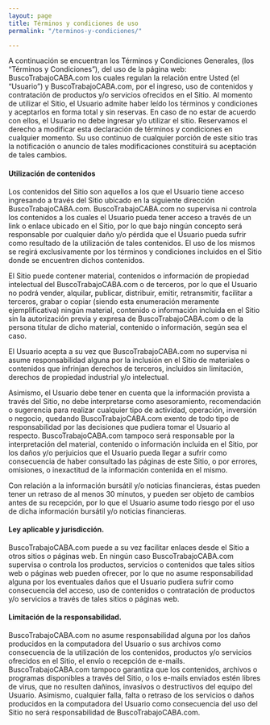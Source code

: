 ```yaml
---
layout: page
title: Términos y condiciones de uso
permalink: "/terminos-y-condiciones/"

---
```


A continuación se encuentran los Términos y Condiciones Generales, (los “Términos y Condiciones”), del uso de la página web: BuscoTrabajoCABA.com los cuales regulan la relación entre Usted (el “Usuario”) y BuscoTrabajoCABA.com, por el ingreso, uso de contenidos y contratación de productos y/o servicios ofrecidos en el Sitio. Al momento de utilizar el Sitio, el Usuario admite haber leído los términos y condiciones y aceptarlos en forma total y sin reservas. En caso de no estar de acuerdo con ellos, el Usuario no debe ingresar y/o utilizar el sitio. Reservamos el derecho a modificar esta declaración de términos y condiciones en cualquier momento. Su uso continuo de cualquier porción de este sitio tras la notificación o anuncio de tales modificaciones constituirá su aceptación de tales cambios.

#### Utilización de contenidos

Los contenidos del Sitio son aquellos a los que el Usuario tiene acceso ingresando a través del Sitio ubicado en la siguiente dirección BuscoTrabajoCABA.com. BuscoTrabajoCABA.com no supervisa ni controla los contenidos a los cuales el Usuario pueda tener acceso a través de un link o enlace ubicado en el Sitio, por lo que bajo ningún concepto será responsable por cualquier daño y/o pérdida que el Usuario pueda sufrir como resultado de la utilización de tales contenidos. El uso de los mismos se regirá exclusivamente por los términos y condiciones incluidos en el Sitio donde se encuentren dichos contenidos.

El Sitio puede contener material, contenidos o información de propiedad intelectual del BuscoTrabajoCABA.com o de terceros, por lo que el Usuario no podrá vender, alquilar, publicar, distribuir, emitir, retransmitir, facilitar a terceros, grabar o copiar (siendo esta enumeración meramente ejemplificativa) ningún material, contenido o información incluida en el Sitio sin la autorización previa y expresa de BuscoTrabajoCABA.com o de la persona titular de dicho material, contenido o información, según sea el caso.

El Usuario acepta a su vez que BuscoTrabajoCABA.com no supervisa ni asume responsabilidad alguna por la inclusión en el Sitio de materiales o contenidos que infrinjan derechos de terceros, incluidos sin limitación, derechos de propiedad industrial y/o intelectual.

Asimismo, el Usuario debe tener en cuenta que la información provista a través del Sitio, no debe interpretarse como asesoramiento, recomendación o sugerencia para realizar cualquier tipo de actividad, operación, inversión o negocio, quedando BuscoTrabajoCABA.com exento de todo tipo de responsabilidad por las decisiones que pudiera tomar el Usuario al respecto. BuscoTrabajoCABA.com tampoco será responsable por la interpretación del material, contenido o información incluida en el Sitio, por los daños y/o perjuicios que el Usuario pueda llegar a sufrir como consecuencia de haber consultado las páginas de este Sitio, o por errores, omisiones, o inexactitud de la información contenida en el mismo.

Con relación a la información bursátil y/o noticias financieras, éstas pueden tener un retraso de al menos 30 minutos, y pueden ser objeto de cambios antes de su recepción, por lo que el Usuario asume todo riesgo por el uso de dicha información bursátil y/o noticias financieras.

#### Ley aplicable y jurisdicción.

BuscoTrabajoCABA.com puede a su vez facilitar enlaces desde el Sitio a otros sitios o páginas web. En ningún caso BuscoTrabajoCABA.com supervisa o controla los productos, servicios o contenidos que tales sitios web o páginas web pueden ofrecer, por lo que no asume responsabilidad alguna por los eventuales daños que el Usuario pudiera sufrir como consecuencia del acceso, uso de contenidos o contratación de productos y/o servicios a través de tales sitios o páginas web.

#### Limitación de la responsabilidad.

BuscoTrabajoCABA.com no asume responsabilidad alguna por los daños producidos en la computadora del Usuario o sus archivos como consecuencia de la utilización de los contenidos, productos y/o servicios ofrecidos en el Sitio, el envío o recepción de e-mails. BuscoTrabajoCABA.com tampoco garantiza que los contenidos, archivos o programas disponibles a través del Sitio, o los e-mails enviados estén libres de virus, que no resulten dañinos, invasivos o destructivos del equipo del Usuario. Asimismo, cualquier falla, falta o retraso de los servicios o daños producidos en la computadora del Usuario como consecuencia del uso del Sitio no será responsabilidad de BuscoTrabajoCABA.com.